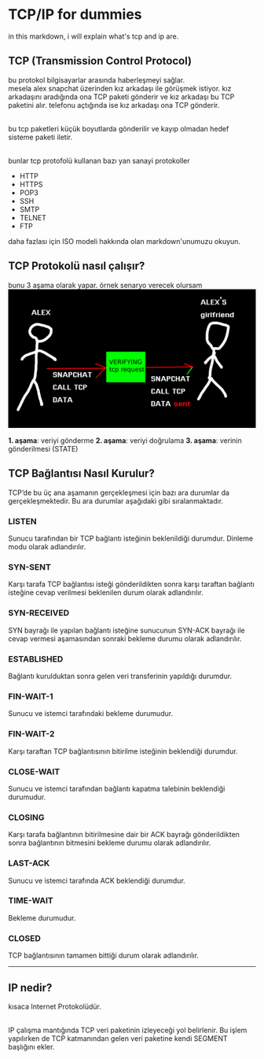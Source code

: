# TCP/IP for dummies

in this markdown, i will explain what's tcp and ip are.

## TCP (Transmission Control Protocol)

bu protokol bilgisayarlar arasında haberleşmeyi sağlar. \
mesela alex snapchat üzerinden kız arkadaşı ile görüşmek istiyor. kız arkadaşını aradığında ona TCP paketi gönderir ve kız arkadaşı bu TCP paketini alır. telefonu açtığında ise kız arkadaşı ona TCP gönderir. <br> <br>

bu tcp paketleri küçük boyutlarda gönderilir ve kayıp olmadan hedef sisteme paketi iletir. <br> <br>

bunlar tcp protofolü kullanan bazı yan sanayi protokoller

- HTTP
- HTTPS
- POP3
- SSH
- SMTP
- TELNET
- FTP

daha fazlası için ISO modeli hakkında olan markdown'unumuzu okuyun.

## TCP Protokolü nasıl çalışır?

bunu 3 aşama olarak yapar. örnek senaryo verecek olursam
![alt text](image-1.png)

**1. aşama**: veriyi gönderme
**2. aşama**: veriyi doğrulama
**3. aşama**: verinin gönderilmesi (STATE)

## TCP Bağlantısı Nasıl Kurulur?

TCP’de bu üç ana aşamanın gerçekleşmesi için bazı ara durumlar da gerçekleşmektedir. Bu ara durumlar aşağıdaki gibi sıralanmaktadır.

### LISTEN

Sunucu tarafından bir TCP bağlantı isteğinin beklenildiği durumdur. Dinleme modu olarak adlandırılır.

### SYN-SENT

Karşı tarafa TCP bağlantısı isteği gönderildikten sonra karşı taraftan bağlantı isteğine cevap verilmesi beklenilen durum olarak adlandırılır.

### SYN-RECEIVED

SYN bayrağı ile yapılan bağlantı isteğine sunucunun SYN-ACK bayrağı ile cevap vermesi aşamasından sonraki bekleme durumu olarak adlandırılır.
### ESTABLISHED

Bağlantı kurulduktan sonra gelen veri transferinin yapıldığı durumdur.
### FIN-WAIT-1

Sunucu ve istemci tarafındaki bekleme durumudur.
### FIN-WAIT-2

Karşı taraftan TCP bağlantısının bitirilme isteğinin beklendiği durumdur.
### CLOSE-WAIT

Sunucu ve istemci tarafından bağlantı kapatma talebinin beklendiği durumudur.
### CLOSING

Karşı tarafa bağlantının bitirilmesine dair bir ACK bayrağı gönderildikten sonra bağlantının bitmesini bekleme durumu olarak adlandırılır.
### LAST-ACK

Sunucu ve istemci tarafında ACK beklendiği durumdur.
### TIME-WAIT

Bekleme durumudur.

### CLOSED

TCP bağlantısının tamamen bittiği durum olarak adlandırılır.

------

## IP nedir?

kısaca Internet Protokolüdür. <br> <br>

IP çalışma mantığında TCP veri paketinin izleyeceği yol belirlenir. Bu işlem yapılırken de TCP katmanından gelen veri paketine kendi SEGMENT başlığını ekler.

